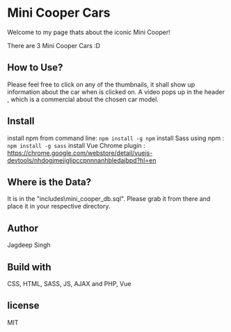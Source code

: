 # Mini Cooper Cars

Welcome to my page thats about the iconic Mini Cooper!

There are 3 Mini Cooper Cars :D

## How to Use?

Please feel free to click on any of the thumbnails, it shall show up
information about the car when is clicked on. A video pops up in the header
, which is a commercial about the chosen car model.

## Install

install npm from command line: `npm install -g npm`
install Sass using npm : `npm install -g sass`
install Vue Chrome plugin : https://chrome.google.com/webstore/detail/vuejs-devtools/nhdogjmejiglipccpnnnanhbledajbpd?hl=en

## Where is the Data?

It is in the "includes\mini_cooper_db.sql".
Please grab it from there and place it in your respective directory.

## Author

Jagdeep Singh

## Build with

CSS, HTML, SASS, JS, AJAX and PHP, Vue

## license

MIT
